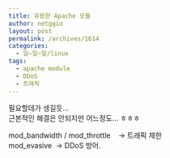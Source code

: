 ```yaml
---
title: 유용한 Apache 모듈
author: netggio
layout: post
permalink: /archives/1614
categories:
  - 일~일~일/linux
tags:
  - apache module
  - DDoS
  - 트래픽
---
```

필요할데가 생길듯&#8230;  
근본적인 해결은 안되지만 어느정도&#8230; ㅎㅎㅎ  
  
mod\_bandwidth / mod\_throttle &nbsp;&nbsp; -> 트래픽 제한  
mod_evasive&nbsp; -> DDoS 방어.